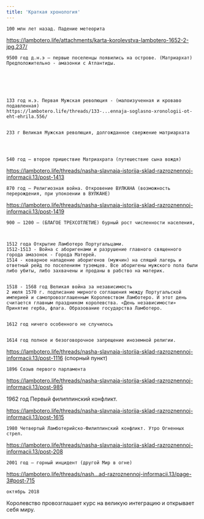```yaml
---
title: 'Краткая хронология'
---
```




    100 млн лет назад. Падение метеорита

https://lambotero.life/attachments/karta-korolevstva-lambotero-1652-2-jpg.237/



    9500 год д.н.э – первые поселенцы появились на острове. (Матриархат) Предположительно - амазонки с Атлантиды.






    133 год н.э. Первая Мужская революция - (малоизученная и кроваво подавленная)
    https://lambotero.life/threads/133-...ennaja-soglasno-xronologii-ot-eht-ehrila.556/


    233 г Великая Мужская революция, долгожданное свержение матриархата




    540 год – второе пришествие Матриахрата (путешествие сына вождя)

https://lambotero.life/threads/nasha-slavnaja-istorija-sklad-razroznennoj-informacii.13/post-1413



    870 год – Религиозная война. Откровение ВУЛКАНА (возможность перерождения, при упокоении в ВУЛКАНЕ)

https://lambotero.life/threads/nasha-slavnaja-istorija-sklad-razroznennoj-informacii.13/post-1419



    900 – 1200 – (БЛАГОЕ ТРЕХСОТЛЕТИЕ) бурный рост численности населения,



    1512 года Открытие Ламботеро Португальцами.
    1512-1513 - Война с аборигенами и разрушение главного священного города амазонок - Города Матерей.
    1514 - коварное нападение аборигенов (мужчин) на спящий лагерь и ответный рейд по поселениям туземцев. Все аборигены мужского пола были либо убиты, либо захвачены и проданы в рабство на материк.


    1518 - 1568 год Великая война за независимость
    2 июля 1570 г. подписание мирного соглашения между Португальской империей и самопровозглашенным Королевством Ламботеро. И этот день считается главным праздником королевства. «День независимости» Принятие герба, флага. Образование государства Ламботеро.


    1612 год ничего особенного не случилось


    1614 год полное и безоговорочное запрещение иноземной религии.

https://lambotero.life/threads/nasha-slavnaja-istorija-sklad-razroznennoj-informacii.13/post-1116
(спорный пункт)



    1896 Созыв первого парламента

https://lambotero.life/threads/nasha-slavnaja-istorija-sklad-razroznennoj-informacii.13/post-985




1962 год
Первый филиппинский конфликт.

https://lambotero.life/threads/nasha-slavnaja-istorija-sklad-razroznennoj-informacii.13/post-1615






    1980 Четвертый Ламботерийско-Филиппинский конфликт. Утро Огненных стрел.

https://lambotero.life/threads/nasha-slavnaja-istorija-sklad-razroznennoj-informacii.13/post-208



    2001 год – горный инцидент (другой Мир в огне)

https://lambotero.life/threads/nash...ad-razroznennoj-informacii.13/page-3#post-715


    октябрь 2018

Королевство провозглашает курс на великую интеграцию и открывает себя миру.